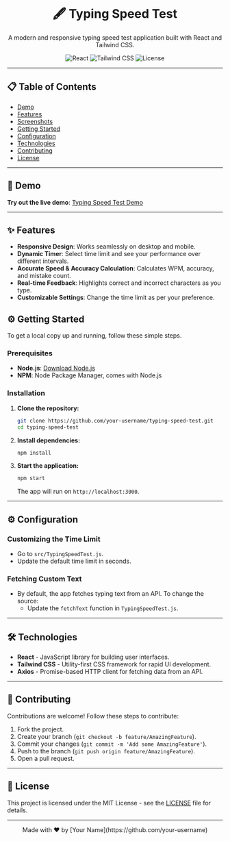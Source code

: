<div align="center">
  <h1>🖋️ Typing Speed Test</h1>
  <p>A modern and responsive typing speed test application built with React and Tailwind CSS.</p>
  <img src="https://img.shields.io/badge/Made%20With-React-%2361DAFB?style=for-the-badge&logo=react&logoColor=white" alt="React">
  <img src="https://img.shields.io/badge/Made%20With-Tailwind%20CSS-%2338B2AC?style=for-the-badge&logo=tailwindcss&logoColor=white" alt="Tailwind CSS">
  <img src="https://img.shields.io/badge/License-MIT-%23333?style=for-the-badge" alt="License">
</div>

---

## 📋 Table of Contents
- [Demo](#-demo)
- [Features](#-features)
- [Screenshots](#-screenshots)
- [Getting Started](#-getting-started)
- [Configuration](#-configuration)
- [Technologies](#-technologies)
- [Contributing](#-contributing)
- [License](#-license)

---

## 🚀 Demo
**Try out the live demo**: [Typing Speed Test Demo](https://your-demo-url.com)

---

## ✨ Features
- **Responsive Design**: Works seamlessly on desktop and mobile.
- **Dynamic Timer**: Select time limit and see your performance over different intervals.
- **Accurate Speed & Accuracy Calculation**: Calculates WPM, accuracy, and mistake count.
- **Real-time Feedback**: Highlights correct and incorrect characters as you type.
- **Customizable Settings**: Change the time limit as per your preference.

## ⚙️ Getting Started

To get a local copy up and running, follow these simple steps.

### Prerequisites
- **Node.js**: [Download Node.js](https://nodejs.org/)
- **NPM**: Node Package Manager, comes with Node.js

### Installation
1. **Clone the repository:**
   ```bash
   git clone https://github.com/your-username/typing-speed-test.git
   cd typing-speed-test
   ```

2. **Install dependencies:**
   ```bash
   npm install
   ```

3. **Start the application:**
   ```bash
   npm start
   ```
   The app will run on `http://localhost:3000`.

---

## ⚙️ Configuration

### Customizing the Time Limit
- Go to `src/TypingSpeedTest.js`.
- Update the default time limit in seconds.

### Fetching Custom Text
- By default, the app fetches typing text from an API. To change the source:
  - Update the `fetchText` function in `TypingSpeedTest.js`.

---

## 🛠️ Technologies
- **React** - JavaScript library for building user interfaces.
- **Tailwind CSS** - Utility-first CSS framework for rapid UI development.
- **Axios** - Promise-based HTTP client for fetching data from an API.

---

## 🤝 Contributing
Contributions are welcome! Follow these steps to contribute:

1. Fork the project.
2. Create your branch (`git checkout -b feature/AmazingFeature`).
3. Commit your changes (`git commit -m 'Add some AmazingFeature'`).
4. Push to the branch (`git push origin feature/AmazingFeature`).
5. Open a pull request.

---

## 📝 License
This project is licensed under the MIT License - see the [LICENSE](LICENSE) file for details.

---

<p align="center">
  Made with ❤️ by [Your Name](https://github.com/your-username)
</p>
